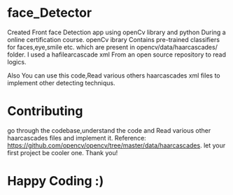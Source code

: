 # face_Detector


Created Front face Detection app using openCv library and python During a online certification course. 
openCv ibrary Contains pre-trained classifiers for faces,eye,smile etc. which are present in opencv/data/haarcascades/ folder.
I used a hafilearcascade xml  From an open source repository to read logics. 

Also You can use this code,Read various others haarcascades xml files to implement other detecting techniqus.
# Contributing 
go through the codebase,understand the code and Read various other haarcascades files and implement it. 
Reference:
https://github.com/opencv/opencv/tree/master/data/haarcascades. let your first project be cooler one.
Thank you!
# Happy Coding :)

